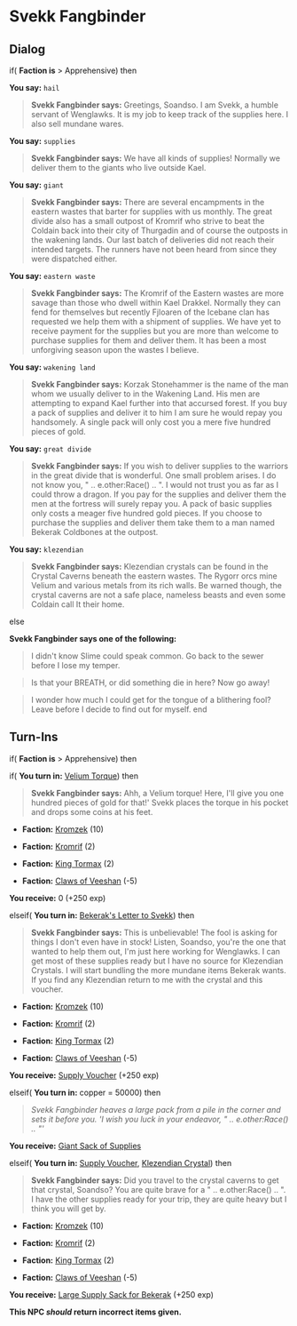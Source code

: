 # Svekk Fangbinder
## Dialog

if( **Faction is** > Apprehensive) then


**You say:** `hail`




>**Svekk Fangbinder says:** Greetings, Soandso.  I am Svekk, a humble servant of Wenglawks.  It is my job to keep track of the supplies here.  I also sell mundane wares.


**You say:** `supplies`




>**Svekk Fangbinder says:** We have all kinds of supplies!  Normally we deliver them to the giants who live outside Kael.


**You say:** `giant`




>**Svekk Fangbinder says:** There are several encampments in the eastern wastes that barter for supplies with us monthly.  The great divide also has a small outpost of Kromrif who strive to beat the Coldain back into their city of Thurgadin and of course the outposts in the wakening lands.  Our last batch of deliveries did not reach their intended targets.  The runners have not been heard from since they were dispatched either.


**You say:** `eastern waste`




>**Svekk Fangbinder says:** The Kromrif of the Eastern wastes are more savage than those who dwell within Kael Drakkel.  Normally they can fend for themselves but recently Fjloaren of the Icebane clan has requested we help them with a shipment of supplies.  We have yet to receive payment for the supplies but you are more than welcome to purchase supplies for them and deliver them.  It has been a most unforgiving season upon the wastes I believe.


**You say:** `wakening land`




>**Svekk Fangbinder says:** Korzak Stonehammer is the name of the man whom we usually deliver to in the Wakening Land.  His men are attempting to expand Kael further into that accursed forest.  If you buy a pack of supplies and deliver it to him I am sure he would repay you handsomely.  A single pack will only cost you a mere five hundred pieces of gold.


**You say:** `great divide`




>**Svekk Fangbinder says:** If you wish to deliver supplies to the warriors in the great divide that is wonderful. One small problem arises.   I do not know you, " .. e.other:Race() .. ".  I would not trust you as far as I could throw a dragon.  If you pay for the supplies and deliver them the men at the fortress will surely repay you.  A pack of basic supplies only costs a meager five hundred gold pieces.  If you choose to purchase the supplies and deliver them take them to a man named Bekerak Coldbones at the outpost.


**You say:** `klezendian`




>**Svekk Fangbinder says:** Klezendian crystals can be found in the Crystal Caverns beneath the eastern wastes.  The Rygorr orcs mine Velium and various metals from its rich walls.  Be warned though, the crystal caverns are not a safe place, nameless beasts and even some Coldain call It their home.


else


**Svekk Fangbinder says one of the following:**

>I didn't know Slime could speak common.  Go back to the sewer before I lose my temper.

>Is that your BREATH, or did something die in here?  Now go away!

>I wonder how much I could get for the tongue of a blithering fool?  Leave before I decide to find out for myself.
end

## Turn-Ins





if( **Faction is** > Apprehensive) then


if( **You turn in:** [Velium Torque](/item/25278)) then 



>**Svekk Fangbinder says:** Ahh, a Velium torque!  Here, I'll give you one hundred pieces of gold for that!'  Svekk places the torque in his pocket and drops some coins at his feet.



* __Faction:__ [Kromzek](/faction/448) (10)



* __Faction:__ [Kromrif](/faction/419) (2)



* __Faction:__ [King Tormax](/faction/429) (2)



* __Faction:__ [Claws of Veeshan](/faction/430) (-5)



 **You receive:** 0 (+250 exp)


elseif( **You turn in:** [Bekerak's Letter to Svekk](/item/25267)) then 



>**Svekk Fangbinder says:** This is unbelievable!  The fool is asking for things I don't even have in stock!  Listen, Soandso, you're the one that wanted to help them out, I'm just here working for Wenglawks.  I can get most of these supplies ready but I have no source for Klezendian Crystals.  I will start bundling the more mundane items Bekerak wants.  If you find any Klezendian return to me with the crystal and this voucher.



* __Faction:__ [Kromzek](/faction/448) (10)



* __Faction:__ [Kromrif](/faction/419) (2)



* __Faction:__ [King Tormax](/faction/429) (2)



* __Faction:__ [Claws of Veeshan](/faction/430) (-5)



 **You receive:**  [Supply Voucher](/item/25270) (+250 exp)


elseif( **You turn in:** copper = 50000) then



>*Svekk Fangbinder heaves a large pack from a pile in the corner and sets it before you.  'I wish you luck in your endeavor, " .. e.other:Race() .. "'*



 **You receive:**  [Giant Sack of Supplies](/item/25266) 


elseif( **You turn in:** [Supply Voucher](/item/25270), [Klezendian Crystal](/item/25271)) then 



>**Svekk Fangbinder says:** Did you travel to the crystal caverns to get that crystal, Soandso?  You are quite brave for a " .. e.other:Race() .. ".  I have the other supplies ready for your trip, they are quite heavy but I think you will get by.



* __Faction:__ [Kromzek](/faction/448) (10)



* __Faction:__ [Kromrif](/faction/419) (2)



* __Faction:__ [King Tormax](/faction/429) (2)



* __Faction:__ [Claws of Veeshan](/faction/430) (-5)



 **You receive:**  [Large Supply Sack for Bekerak](/item/25269) (+250 exp)


**This NPC *should* return incorrect items given.**




